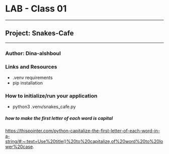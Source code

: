 # LAB - Class 01
__________________________________________________________________________________________

## Project: Snakes-Cafe
__________________________________________________________________________________________
### Author: Dina-alshboul

### Links and Resources
- .venv requirements 
- pip installation

### How to initialize/run your application 

- python3 .venv/snakes_cafe.py

##### how to make the first letter of each word is capital
 https://thispointer.com/python-capitalize-the-first-letter-of-each-word-in-a-string/#:~:text=Use%20title()%20to%20capitalize,of%20word%20to%20lower%20case.
 